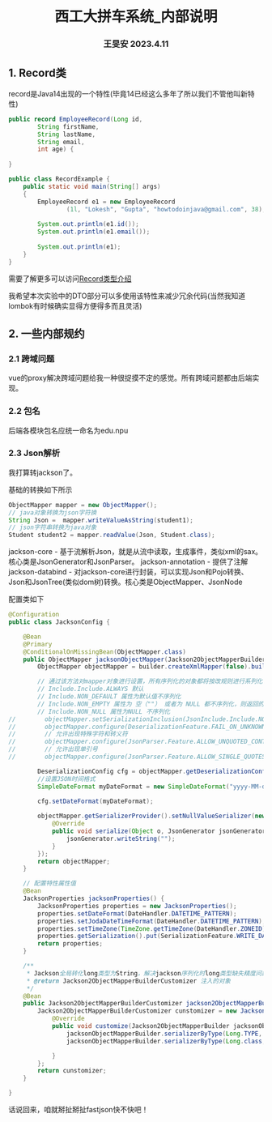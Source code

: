 <div align="center">
    <h1>
        西工大拼车系统_内部说明
    </h1>
    <h3>
        王旻安 2023.4.11
    </h3>
</div>



## 1. Record类

record是Java14出现的一个特性(毕竟14已经这么多年了所以我们不管他叫新特性)

```java
public record EmployeeRecord(Long id, 
		String firstName, 
		String lastName, 
		String email, 
		int age) {
	
}

public class RecordExample {
	public static void main(String[] args) 
	{
		EmployeeRecord e1 = new EmployeeRecord
				(1l, "Lokesh", "Gupta", "howtodoinjava@gmail.com", 38);
		
		System.out.println(e1.id());
		System.out.println(e1.email());
		
		System.out.println(e1);
	}
}
```

需要了解更多可以访问[Record类型介绍 ](https://zhuanlan.zhihu.com/p/372678867)

我希望本次实验中的DTO部分可以多使用该特性来减少冗余代码(当然我知道lombok有时候确实显得方便得多而且灵活)



## 2. 一些内部规约

### 2.1 跨域问题

vue的proxy解决跨域问题给我一种很捉摸不定的感觉。所有跨域问题都由后端实现。



### 2.2 包名

后端各模块包名应统一命名为edu.npu



### 2.3 Json解析

我打算转jackson了。

基础的转换如下所示

```java
ObjectMapper mapper = new ObjectMapper(); 
// java对象转换为json字符换
String Json =  mapper.writeValueAsString(student1); 
// json字符串转换为java对象
Student student2 = mapper.readValue(Json, Student.class);
```

jackson-core - 基于流解析Json，就是从流中读取，生成事件，类似xml的sax。核心类是JsonGenerator和JsonParser。
jackson-annotation - 提供了注解
jackson-databind - 对jackson-core进行封装，可以实现Json和Pojo转换、Json和JsonTree(类似dom树)转换。核心类是ObjectMapper、JsonNode

配置类如下

```java
@Configuration
public class JacksonConfig {

    @Bean
    @Primary
    @ConditionalOnMissingBean(ObjectMapper.class)
    public ObjectMapper jacksonObjectMapper(Jackson2ObjectMapperBuilder builder) {
        ObjectMapper objectMapper = builder.createXmlMapper(false).build();

        // 通过该方法对mapper对象进行设置，所有序列化的对象都将按改规则进行系列化
        // Include.Include.ALWAYS 默认
        // Include.NON_DEFAULT 属性为默认值不序列化
        // Include.NON_EMPTY 属性为 空（""） 或者为 NULL 都不序列化，则返回的json是没有这个字段的。这样对移动端会更省流量
        // Include.NON_NULL 属性为NULL 不序列化
//        objectMapper.setSerializationInclusion(JsonInclude.Include.NON_EMPTY);
//        objectMapper.configure(DeserializationFeature.FAIL_ON_UNKNOWN_PROPERTIES, false);
//        // 允许出现特殊字符和转义符
//        objectMapper.configure(JsonParser.Feature.ALLOW_UNQUOTED_CONTROL_CHARS, true);
//        // 允许出现单引号
//        objectMapper.configure(JsonParser.Feature.ALLOW_SINGLE_QUOTES, true);

        DeserializationConfig cfg = objectMapper.getDeserializationConfig();
        //设置JSON时间格式  
        SimpleDateFormat myDateFormat = new SimpleDateFormat("yyyy-MM-dd HH:mm:ss"); 

        cfg.setDateFormat(myDateFormat); 
        
        objectMapper.getSerializerProvider().setNullValueSerializer(new JsonSerializer<Object>() {
            @Override
            public void serialize(Object o, JsonGenerator jsonGenerator, SerializerProvider serializerProvider) throws IOException {
                jsonGenerator.writeString("");
            }
        });
        return objectMapper;
    }

    // 配置特性属性值
    @Bean
    JacksonProperties jacksonProperties() {
        JacksonProperties properties = new JacksonProperties();
        properties.setDateFormat(DateHandler.DATETIME_PATTERN);
        properties.setJodaDateTimeFormat(DateHandler.DATETIME_PATTERN);
        properties.setTimeZone(TimeZone.getTimeZone(DateHandler.ZONEID));
        properties.getSerialization().put(SerializationFeature.WRITE_DATES_AS_TIMESTAMPS, false);
        return properties;
    }

    /**
     * Jackson全局转化long类型为String，解决jackson序列化时long类型缺失精度问题
     * @return Jackson2ObjectMapperBuilderCustomizer 注入的对象
     */
    @Bean
    public Jackson2ObjectMapperBuilderCustomizer jackson2ObjectMapperBuilderCustomizer() {
        Jackson2ObjectMapperBuilderCustomizer cunstomizer = new Jackson2ObjectMapperBuilderCustomizer() {
            @Override
            public void customize(Jackson2ObjectMapperBuilder jacksonObjectMapperBuilder) {
                jacksonObjectMapperBuilder.serializerByType(Long.TYPE, ToStringSerializer.instance);
                jacksonObjectMapperBuilder.serializerByType(Long.class, ToStringSerializer.instance);

            }
        };
        return cunstomizer;
    }

}
```

话说回来，咱就掰扯掰扯fastjson快不快吧！